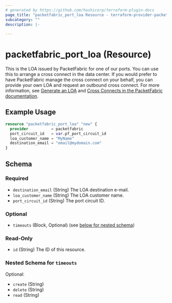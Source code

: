 ```yaml
---
# generated by https://github.com/hashicorp/terraform-plugin-docs
page_title: "packetfabric_port_loa Resource - terraform-provider-packetfabric"
subcategory: ""
description: |-
  
---
```


# packetfabric_port_loa (Resource)

This is the LOA issued by PacketFabric for one of our ports. You can use this to arrange a cross connect in the data center. If you would prefer to have PacketFabric manage the cross connect on your behalf, you can provide your own LOA and request an outbound cross connect. For more information, see [Generate an LOA](https://docs.packetfabric.com/xconnect/inbound/loa/) and [Cross Connects in the PacketFabric documentation](https://docs.packetfabric.com/xconnect/).

## Example Usage

```terraform
resource "packetfabric_port_loa" "new" {
  provider          = packetfabric
  port_circuit_id   = var.pf_port_circuit_id
  loa_customer_name = "MyName"
  destination_email = "email@mydomain.com"
}
```

<!-- schema generated by tfplugindocs -->
## Schema

### Required

- `destination_email` (String) The LOA destination e-mail.
- `loa_customer_name` (String) The LOA customer name.
- `port_circuit_id` (String) The port circuit ID.

### Optional

- `timeouts` (Block, Optional) (see [below for nested schema](#nestedblock--timeouts))

### Read-Only

- `id` (String) The ID of this resource.

<a id="nestedblock--timeouts"></a>
### Nested Schema for `timeouts`

Optional:

- `create` (String)
- `delete` (String)
- `read` (String)


